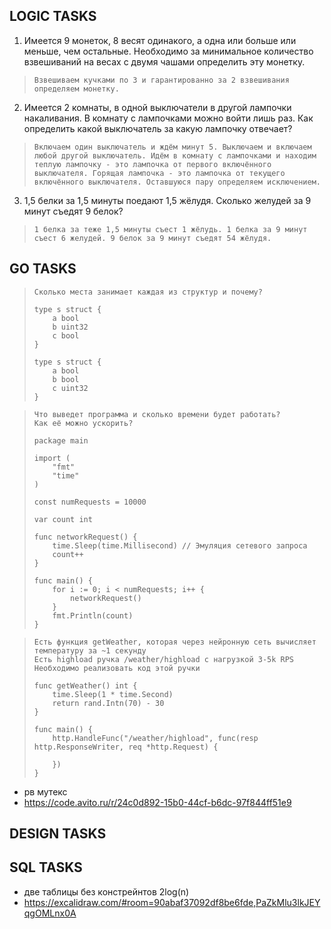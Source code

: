 ## LOGIC TASKS
1) Имеется 9 монеток, 8 весят одинакого, а одна или больше или меньше, чем остальные. Необходимо за минимальное количество взвешиваний на весах с двумя чашами определить эту монетку.
> `Взвешиваем кучками по 3 и гарантированно за 2 взвешивания определяем монетку.`
2) Имеется 2 комнаты, в одной выключатели в другой лампочки накаливания. В комнату с лампочками можно войти лишь раз. Как определить какой выключатель за какую лампочку отвечает?
> `Включаем один выключатель и ждём минут 5. Выключаем и включаем любой другой выключатель. Идём в комнату с лампочками и находим теплую лампочку - это лампочка от первого включённого выключателя. Горящая лампочка - это лампочка от текущего включённого выключателя. Оставшуюся пару определяем исключением.`
3) 1,5 белки за 1,5 минуты поедают 1,5 жёлудя. Сколько желудей за 9 минут съедят 9 белок?
> `1 белка за теже 1,5 минуты съест 1 жёлудь. 1 белка за 9 минут съест 6 желудей. 9 белок за 9 минут съедят 54 жёлудя.`

## GO TASKS
>     Сколько места занимает каждая из структур и почему?
> 
>     type s struct {
>         a bool
>         b uint32
>         с bool
>     }
> 
>     type s struct {
>         a bool
>         b bool
>         с uint32
>     }

>     Что выведет программа и сколько времени будет работать?
>     Как её можно ускорить?
> 
>     package main
>
>     import (
>         "fmt"
>	      "time"
>     )
>
>     const numRequests = 10000
>
>     var count int
>
>     func networkRequest() {
>         time.Sleep(time.Millisecond) // Эмуляция сетевого запроса
>         count++
>     }
>
>     func main() {
>         for i := 0; i < numRequests; i++ {
>             networkRequest()
>         }
>         fmt.Println(count)
>     }

>     Есть функция getWeather, которая через нейронную сеть вычисляет температуру за ~1 секунду
>     Есть highload ручка /weather/highload с нагрузкой 3-5k RPS
>     Необходимо реализовать код этой ручки
>
>     func getWeather() int {
>         time.Sleep(1 * time.Second)
>         return rand.Intn(70) - 30
>     }
>
>     func main() {
>         http.HandleFunc("/weather/highload", func(resp http.ResponseWriter, req *http.Request) {
>    
>         })
>     }

- рв мутекс
- https://code.avito.ru/r/24c0d892-15b0-44cf-b6dc-97f844ff51e9

## DESIGN TASKS

## SQL TASKS

- две таблицы без констрейнтов 2log(n)
- https://excalidraw.com/#room=90abaf37092df8be6fde,PaZkMlu3lkJEYqgOMLnx0A
